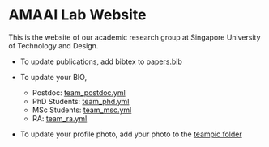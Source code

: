 # AMAAI Lab Website

This is the website of our academic research group at Singapore University of Technology and Design.


- To update publications, add bibtex to [papers.bib](https://github.com/AMAAI-Lab/AMAAI-Lab.github.io/blob/main/_bibliography/papers.bib)

- To update your BIO,
  - Postdoc: [team_postdoc.yml](https://github.com/AMAAI-Lab/AMAAI-Lab.github.io/blob/main/_data/team_postdoc.yml)
  - PhD Students: [team_phd.yml](https://github.com/AMAAI-Lab/AMAAI-Lab.github.io/blob/main/_data/team_phd.yml)
  - MSc Students: [team_msc.yml](https://github.com/AMAAI-Lab/AMAAI-Lab.github.io/blob/main/_data/team_msc.yml)
  - RA: [team_ra.yml](https://github.com/AMAAI-Lab/AMAAI-Lab.github.io/blob/main/_data/team_ra.yml)

- To update your profile photo, add your photo to the [teampic folder](https://github.com/AMAAI-Lab/AMAAI-Lab.github.io/tree/main/images/teampic)
